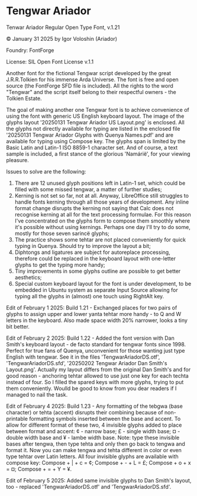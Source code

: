 # Tengwar Ariador
Tenwar Ariador Regular Open Type Font, v.1.21

© January 31 2025 by Igor Voloshin (Ariador)

Foundry: FontForge

License: SIL Open Font License v.1.1

Another font for the fictional Tengwar script developed by the great J.R.R.Tolkien for his immense Arda Universe. The font is free and open source (the FontForge SFD file is included). All the rights to the word "Tengwar" and the script itself belong to their respectful owners - the Tolkien Estate.

The goal of making another one Tengwar font is to achieve convenience of using the font with generic US English keyboard layout. The image of the glyphs layout '20250131 Tengwar Ariador US Layout.png' is enclosed. All the glyphs not directly available for typing are listed in the enclosed file '20250131 Tengwar Ariador Glyphs with Quenya Names.pdf' and are available for typing using Compose key. The glyphs span is limited by the Basic Latin and Latin-1 ISO 8859-1 character set. And of course, a text sample is included, a first stance of the glorious 'Namárië', for your viewing pleasure.

Issues to solve are the following:
  1. There are 12 unused glyph positions left in Latin-1 set, which could be filled with some missed tengwar, a matter of further studies;
  2. Kerning is not set so far, not at all. Anyway, LibreOffice still struggles to handle fonts kerning through all those years of development.
     Any inline format change disrupts the kerning not saying that Calc does not recognise kerning at all for the text processing formulae. For this reason I've concentrated on the glyphs form to compose them smoothly where it's possible without using kernings. Perhaps one day I'll try to do some, mostly for those seven sarincë glyphs;
  4. The practice shows some tehtar are not placed conveniently for quick typing in Quenya. Should try to improve the layout a bit;
  5. Diphtongs and ligatures are subject for autoreplace processing, therefore could be replaced in the keyboard layout with one-letter glyphs to get the typing more handy;
  6. Tiny improvements in some glyphs outline are possible to get better aesthetics;
  7. Special custom keyboard layout for the font is under development, to be embedded in Ubuntu system as separate Input Source allowing for typing all the glyphs in (almost) one touch using RightAlt key.

Edit of February 1 2025: Build 1.21 - Exchanged places for two pairs of glyphs to assign upper and lower yanta tehtar more handy - to Q and W letters in the keyboard. Also made space width 20% narrower, looks a tiny bit better.

Edit of February 2 2025: Build 1.22 - Added the font version with Dan Smith's keyboard layout - de facto standard for tengwar fonts since 1998. Perfect for true fans of Quenya, unconvenient for those wanting just type English with tengwar. See it in the files 'TengwarAriadorDS.otf', 'TengwarAriadorDS.sfd', '20250202 Tengwar Ariador Dan Smith's Layout.png'. Actually my layout differs from the original Dan Smith's and for good reason - anchoring tehtar allowed to use just one key for each techta instead of four. So I filled the spared keys with more glyphs, trying to put them conveniently. Woulld be good to know from you dear readers if I managed to nail the task.

Edit of February 4 2025: Build 1.23 - Any formatting of the tebgwa (base character) or tehta (accent) disrupts their combining because of non-printable formatting symbols inserted between the base and accent. To allow for different format of these two, 4 invisible glyphs added to place between format and accent: ¢ - narrow base; £ - single width base; ¤ - double width base and ¥ - lambe width base. Note: type these invisible bases after tengwa, then type tehta and only then go back to tengwa and format it. Now you can make tengwa and tehta different in color or even type tehtar over Latin letters. All four invisible glyphs are available with compose key: Compose + | + c = ¢; Compose + - + L = £; Compose + o + x = ¤; Compose + = + Y = ¥.

Edit of February 5 2025: Added same invisible glyphs to Dan Smith's layout, too - replaced 'TengwarAriadorDS.otf' and 'TengwarAriadorDS.sfd'.
